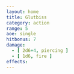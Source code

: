 ```yaml
---
layout: home
title: Glutbiss
category: action
range: 5
aoe: single
hitbonus: 7
damage:
  - [ 2d6+4, piercing ]
  - [ 1d6, fire ]
effects:
---
```

